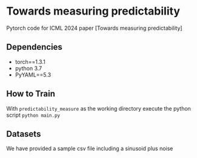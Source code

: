 # Towards measuring predictability
Pytorch code for ICML 2024 paper [Towards measuring predictability]

Dependencies
--------------
* torch==1.3.1
* python 3.7
* PyYAML==5.3


How to Train
-------------

With ```predictability_measure``` as the working directory execute the python script
```python main.py```


Datasets
------------
We have provided a sample csv file including a sinusoid plus noise


